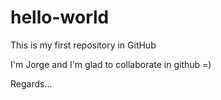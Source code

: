 # hello-world
This is my first repository in GitHub

I'm Jorge and I'm glad to collaborate in github =)

Regards...
